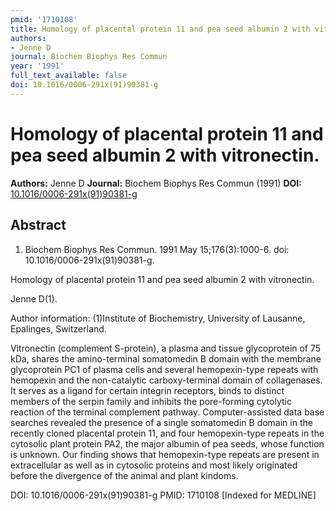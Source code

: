 ```yaml
---
pmid: '1710108'
title: Homology of placental protein 11 and pea seed albumin 2 with vitronectin.
authors:
- Jenne D
journal: Biochem Biophys Res Commun
year: '1991'
full_text_available: false
doi: 10.1016/0006-291x(91)90381-g
---
```


# Homology of placental protein 11 and pea seed albumin 2 with vitronectin.
**Authors:** Jenne D
**Journal:** Biochem Biophys Res Commun (1991)
**DOI:** [10.1016/0006-291x(91)90381-g](https://doi.org/10.1016/0006-291x(91)90381-g)

## Abstract

1. Biochem Biophys Res Commun. 1991 May 15;176(3):1000-6. doi: 
10.1016/0006-291x(91)90381-g.

Homology of placental protein 11 and pea seed albumin 2 with vitronectin.

Jenne D(1).

Author information:
(1)Institute of Biochemistry, University of Lausanne, Epalinges, Switzerland.

Vitronectin (complement S-protein), a plasma and tissue glycoprotein of 75 kDa, 
shares the amino-terminal somatomedin B domain with the membrane glycoprotein 
PC1 of plasma cells and several hemopexin-type repeats with hemopexin and the 
non-catalytic carboxy-terminal domain of collagenases. It serves as a ligand for 
certain integrin receptors, binds to distinct members of the serpin family and 
inhibits the pore-forming cytolytic reaction of the terminal complement pathway. 
Computer-assisted data base searches revealed the presence of a single 
somatomedin B domain in the recently cloned placental protein 11, and four 
hemopexin-type repeats in the cytosolic plant protein PA2, the major albumin of 
pea seeds, whose function is unknown. Our finding shows that hemopexin-type 
repeats are present in extracellular as well as in cytosolic proteins and most 
likely originated before the divergence of the animal and plant kindoms.

DOI: 10.1016/0006-291x(91)90381-g
PMID: 1710108 [Indexed for MEDLINE]
